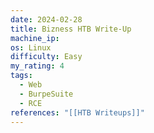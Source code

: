 ```yaml
---
date: 2024-02-28
title: Bizness HTB Write-Up
machine_ip: 
os: Linux
difficulty: Easy
my_rating: 4
tags:
  - Web
  - BurpeSuite
  - RCE
references: "[[HTB Writeups]]"
---
```

